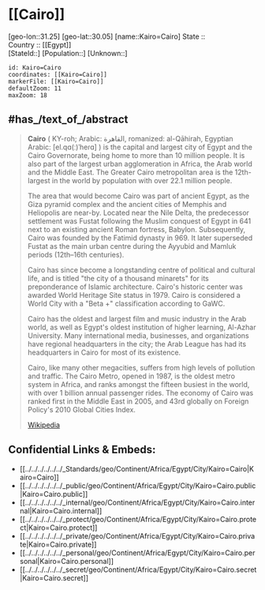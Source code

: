 ﻿---
location:
- 30.05
- 31.25
mapzoom:
- 7
- 12
mapmarker: city
type: City
tags:
- geo/City
SpocWebEntityId: 31253
isDeleted: false
confidential: public
aliases:
- Kairo
- Cairo
has_id_wikidata: Q85
instance_of:
- '[[/_Standards/WikiData/WD~megacity,174844]]'
- '[[/_Standards/WikiData/WD~metropolis,200250]]'
- "[[/_Standards/WikiData/WD~tourist destination,1200957]]"
- "[[/_Standards/WikiData/WD~big city,1549591]]"
- "[[/_Standards/WikiData/WD~ancient city,15661340]]"
- "[[/_Standards/WikiData/WD~largest city,51929311]]"
- "[[/_Standards/WikiData/WD~national capital,108178728]]"
twinned_administrative_body:
- '[[/_Standards/WikiData/WD~Sétif,244004]]'
- '[[/_Standards/WikiData/WD~Jeddah,374365]]'
- '[[/_Standards/WikiData/WD~Helwan,771345]]'
- '[[/_Standards/WikiData/WD~Istanbul,406]]'
- '[[/_Standards/WikiData/WD~Moscow,649]]'
- '[[/_Standards/WikiData/WD~Beijing,956]]'
- '[[/_Standards/WikiData/WD~Tbilisi,994]]'
- '[[/_Standards/WikiData/WD~Stuttgart,1022]]'
- '[[/_Standards/WikiData/WD~Grenoble,1289]]'
- "[[/_Standards/WikiData/WD~Buenos Aires,1486]]"
- "[[/_Standards/WikiData/WD~Mexico City,1489]]"
- '[[/_Standards/WikiData/WD~Barcelona,1492]]'
- '[[/_Standards/WikiData/WD~Baghdad,1530]]'
- '[[/_Standards/WikiData/WD~Frankfurt,1794]]'
- '[[/_Standards/WikiData/WD~Ottawa,1930]]'
- '[[/_Standards/WikiData/WD~Khartoum,1963]]'
- '[[/_Standards/WikiData/WD~Minsk,2280]]'
- '[[/_Standards/WikiData/WD~Rabat,3551]]'
- '[[/_Standards/WikiData/WD~Algiers,3561]]'
- '[[/_Standards/WikiData/WD~Damascus,3766]]'
- '[[/_Standards/WikiData/WD~Amman,3805]]'
- '[[/_Standards/WikiData/WD~Beirut,3820]]'
- "[[/_Standards/WikiData/WD~Xi'an,5826]]"
- '[[/_Standards/WikiData/WD~Casablanca,7903]]'
- '[[/_Standards/WikiData/WD~Lagos,8673]]'
- '[[/_Standards/WikiData/WD~Seoul,8684]]'
- '[[/_Standards/WikiData/WD~Sarajevo,11194]]'
- '[[/_Standards/WikiData/WD~Houston,16555]]'
- "[[/_Standards/WikiData/WD~New York City,60]]"
- '[[/_Standards/WikiData/WD~Paris,90]]'
- '[[/_Standards/WikiData/WD~Isfahan,42053]]'
located_in_on_physical_feature: "[[/_Standards/WikiData/WD~Lower Egypt,463871]]"
described_by_source:
- "[[/_Standards/WikiData/WD~Brockhaus and Efron Encyclopedic Dictionary,602358]]"
- "[[/_Standards/WikiData/WD~Encyclopædia Britannica 11th edition,867541]]"
- "[[/_Standards/WikiData/WD~The Nuttall Encyclopædia,3181656]]"
- "[[/_Standards/WikiData/WD~Encyclopædia Britannica First Edition,5375740]]"
- "[[/_Standards/WikiData/WD~The American Cyclopædia,19077875]]"
- "[[/_Standards/WikiData/WD~Small Brockhaus and Efron Encyclopedic Dictionary,19180675]]"
member_of:
- "[[/_Standards/WikiData/WD~Organization of World Heritage Cities,734958]]"
- "[[/_Standards/WikiData/WD~Creative Cities Network,1139352]]"
has_characteristic: "[[/_Standards/WikiData/WD~primate city,1422929]]"
significant_event: "[[/_Standards/WikiData/WD~plague epidemic,1516910]]"
history_of_topic: "[[/_Standards/WikiData/WD~history of Cairo,12075162]]"
head_of_government: "[[/_Standards/WikiData/WD~Abd El Azim Wazir,12223105]]"
topic_s_main_template: "[[/_Standards/WikiData/WD~Template_Districts of Cairo,14445246]]"
topic_s_main_Wikimedia_portal: '[[/_Standards/WikiData/WD~Portal_Cairo,16744247]]'
economy_of_topic: "[[/_Standards/WikiData/WD~economy of Cairo,106020403]]"
image: "http://commons.wikimedia.org/wiki/Special:FilePath/Cairo%20Form%20Top.JPG"
page_banner: "http://commons.wikimedia.org/wiki/Special:FilePath/Cairo%20panorama%20banner.jpg"
satellite_view: "http://commons.wikimedia.org/wiki/Special:FilePath/Cairo%20SPOT%201006.jpg"
flag_image: "http://commons.wikimedia.org/wiki/Special:FilePath/Flag%20of%20Cairo.svg"
panoramic_view: "http://commons.wikimedia.org/wiki/Special:FilePath/Islamic%20Cairo%20pano.jpg"
location_map: "http://commons.wikimedia.org/wiki/Special:FilePath/Map-cairo-wikivoyage.svg"
nighttime_view: "http://commons.wikimedia.org/wiki/Special:FilePath/Pyramids%20panorama%20at%20night%20-%20panoramio.jpg"
BHCL_UUID:
- 828e3464-780b-4da4-8a90-6e4902d5da2b
- 96ddb318-3254-4fc9-b961-6ec6c7cdf74d
Facebook_username: CairoGovernment1
Libris_URI: khwzxmg32tflqwn
Commons_gallery: القاهرة
demonym:
- Cairene
- Kairano
- Cairote
- قاهري
- قاهريَّة
- قاهريُّون
- قاهريَّات
GitHub_topic: cairo
subreddit: CAIRO
inception: "0969-07-11T00:00:00Z"
time_of_earliest_written_record: "0969-01-01T00:00:00Z"
locator_map_image: "http://commons.wikimedia.org/wiki/Special:FilePath/Cairo%20in%20Egypt.svg"
Dewey_Decimal_Classification: 2--6216
video: "http://commons.wikimedia.org/wiki/Special:FilePath/Cairo%20and%20New%20Cairo%20City%2C%20Egypt.webm"
postal_code: 11511–11668
official_website: "https://www.cairo.gov.eg/"
coordinate_location: "Point(31.235833333 30.044444444)"
located_in_or_next_to_body_of_water: '[[/_Standards/WikiData/WD~Nile,3392]]'
located_in_time_zone:
- '[[/_Standards/WikiData/WD~UTC+02_00,6723]]'
- '[[/_Standards/WikiData/WD~UTC+03_00,6760]]'
official_language: '[[/_Standards/WikiData/WD~Arabic,13955]]'
located_in_the_administrative_territorial_entity: "[[/_Standards/WikiData/WD~Cairo Governorate,30805]]"
continent: '[[/_Standards/WikiData/WD~Africa,15]]'
country: '[[/_Standards/WikiData/WD~Egypt,79]]'
capital_of: '[[/_Standards/WikiData/WD~Egypt,79]]'
elevation_above_sea_level: 23
area: 528
local_dialing_code: 02
native_label: القاهرة
official_name: القاهرة
OmegaWiki_Defined_Meaning: 438550
Commons_category: Cairo
hashtag: Cairo
population: 9606916
WOEID: 1521894
U_S_National_Archives_Identifier: 10044595
---

# [[Cairo]] 

[geo-lon::31.25] 
[geo-lat::30.05] 
[name::Kairo=Cairo] 
State ::  
Country :: [[Egypt]]  
[StateId::] 
[Population::] 
[Unknown::] 


```leaflet
id: Kairo=Cairo
coordinates: [[Kairo=Cairo]] 
markerFile: [[Kairo=Cairo]] 
defaultZoom: 11 
maxZoom: 18
```

## #has_/text_of_/abstract

> **Cairo** (  KY-roh; Arabic: القاهرة, romanized: al-Qāhirah, Egyptian Arabic: [el.qɑ(ː)ˈheɾɑ] ) 
> is the capital and largest city of Egypt and the Cairo Governorate, 
> being home to more than 10 million people. 
> It is also part of the largest urban agglomeration in Africa, the Arab world and the Middle East. 
> The Greater Cairo metropolitan area is the 12th-largest in the world by population with over 22.1 million people.
>
> The area that would become Cairo was part of ancient Egypt, as the Giza pyramid complex and the ancient cities of Memphis and Heliopolis are near-by. Located near the Nile Delta, the predecessor settlement was Fustat following the Muslim conquest of Egypt in 641 next to an existing ancient Roman fortress, Babylon. Subsequently, Cairo was founded by the Fatimid dynasty in 969. It later superseded Fustat as the main urban centre during the Ayyubid and Mamluk periods (12th–16th centuries).
>
> Cairo has since become a longstanding centre of political and cultural life, and is titled "the city of a thousand minarets" for its preponderance of Islamic architecture. Cairo's historic center was awarded World Heritage Site status in 1979. Cairo is considered a World City with a "Beta +" classification according to GaWC.
>
> Cairo has the oldest and largest film and music industry in the Arab world, as well as Egypt's oldest institution of higher learning, Al-Azhar University. Many international media, businesses, and organizations have regional headquarters in the city; the Arab League has had its headquarters in Cairo for most of its existence.
>
> Cairo, like many other megacities, suffers from high levels of pollution and traffic. The Cairo Metro, opened in 1987, is the oldest metro system in Africa, and ranks amongst the fifteen busiest in the world, with over 1 billion annual passenger rides. The economy of Cairo was ranked first in the Middle East in 2005, and 43rd globally on Foreign Policy's 2010 Global Cities Index.
>
> [Wikipedia](https://en.wikipedia.org/wiki/Cairo) 


## Confidential Links & Embeds: 
- [[../../../../../../_Standards/geo/Continent/Africa/Egypt/City/Kairo=Cairo|Kairo=Cairo]] 
- [[../../../../../../_public/geo/Continent/Africa/Egypt/City/Kairo=Cairo.public|Kairo=Cairo.public]] 
- [[../../../../../../_internal/geo/Continent/Africa/Egypt/City/Kairo=Cairo.internal|Kairo=Cairo.internal]] 
- [[../../../../../../_protect/geo/Continent/Africa/Egypt/City/Kairo=Cairo.protect|Kairo=Cairo.protect]] 
- [[../../../../../../_private/geo/Continent/Africa/Egypt/City/Kairo=Cairo.private|Kairo=Cairo.private]] 
- [[../../../../../../_personal/geo/Continent/Africa/Egypt/City/Kairo=Cairo.personal|Kairo=Cairo.personal]] 
- [[../../../../../../_secret/geo/Continent/Africa/Egypt/City/Kairo=Cairo.secret|Kairo=Cairo.secret]] 
